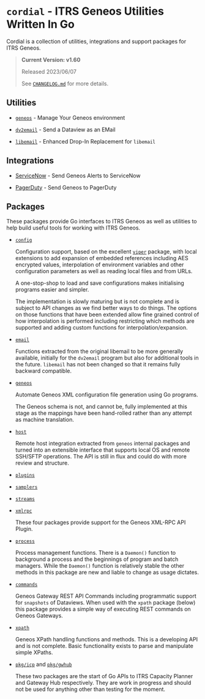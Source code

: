 # `cordial` - ITRS Geneos Utilities Written In Go

Cordial is a collection of utilities, integrations and support packages for
ITRS Geneos.

> **Current Version: v1.60**
>
> Released 2023/06/07
>
> See [`CHANGELOG.md`](CHANGELOG.md) for more details.

## Utilities

* [`geneos`](tools/geneos/) - Manage Your Geneos environment

* [`dv2email`](tools/dv2email) - Send a Dataview as an EMail

* [`libemail`](libraries/libemail/) - Enhanced Drop-In Replacement for `libemail`

## Integrations

* [ServiceNow](integrations/servicenow/) - Send Geneos
  Alerts to ServiceNow

* [PagerDuty](integrations/pagerduty/) - Send Geneos to PagerDuty

## Packages

These packages provide Go interfaces to ITRS Geneos as well as utilities
to help build useful tools for working with ITRS Geneos.

* [`config`](pkg/config/README.md)

  Configuration support, based on the excellent
  [`viper`](https://pkg.go.dev/github.com/spf13/viper) package, with
  local extensions to add expansion of embedded references including AES
  encrypted values, interpolation of environment variables and other
  configuration parameters as well as reading local files and from URLs.

  A one-stop-shop to load and save configurations makes initialising
  programs easier and simpler.

  The implementation is slowly maturing but is not complete and is
  subject to API changes as we find better ways to do things. The
  options on those functions that have been extended allow fine grained
  control of how interpolation is performed including restricting which
  methods are supported and adding custom functions for
  interpolation/expansion.

* [`email`](pkg/email/README.md)

  Functions extracted from the original libemail to be more generally
  available, initially for the `dv2email` program but also for
  additional tools in the future. `libemail` has not been changed so
  that it remains fully backward compatible.

* [`geneos`](pkg/geneos/README.md)

  Automate Geneos XML configuration file generation using Go programs.
  
  The Geneos schema is not, and cannot be, fully implemented at this
  stage as the mappings have been hand-rolled rather than any attempt as
  machine translation.

* [`host`](pkg/host/README.md)

  Remote host integration extracted from `geneos` internal packages and
  turned into an extensible interface that supports local OS and remote
  SSH/SFTP operations. The API is still in flux and could do with more
  review and structure.

* [`plugins`](pkg/plugins/README.md)
* [`samplers`](pkg/samplers/README.md)
* [`streams`](pkg/streams/README.md)
* [`xmlrpc`](pkg/xmlrpc/README.md)

  These four packages provide support for the Geneos XML-RPC API Plugin.

* [`process`](pkg/process/README.md)

  Process management functions. There is a `Daemon()` function to
  background a process and the beginnings of program and batch managers.
  While the `Daemon()` function is relatively stable the other methods
  in this package are new and liable to change as usage dictates.

* [`commands`](pkg/commands/README.md)

  Geneos Gateway REST API Commands including programmatic support for
  `snapshots` of Dataviews. When used with the `xpath` package (below)
  this package provides a simple way of executing REST commands on
  Geneos Gateways.

* [`xpath`](pkg/xpath/README.md)

  Geneos XPath handling functions and methods. This is a developing API
  and is not complete. Basic functionality exists to parse and
  manipulate simple XPaths.

* [`pkg/icp`](pkg/icp) and [`pkg/gwhub`](pkg/gwhub)

  These two packages are the start of Go APIs to ITRS Capacity Planner
  and Gateway Hub respectively. They are work in progress and should not
  be used for anything other than testing for the moment.

